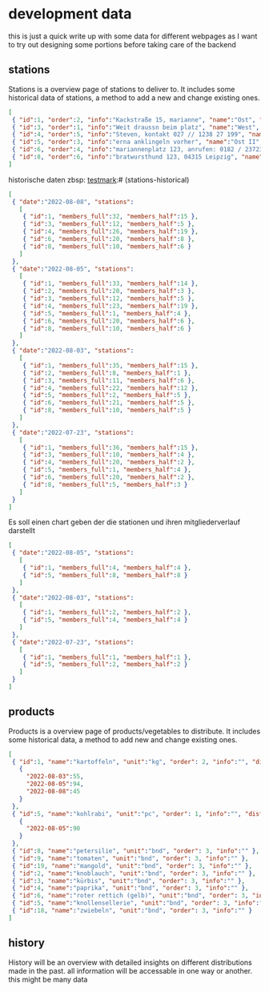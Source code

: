 # development data

this is just a quick write up with some data for different webpages as I want to try out designing some portions before taking care of the backend

## stations

Stations is a overview page of stations to deliver to. It includes some historical data of stations, a method to add a new and change existing ones.


[testmark]:# (stations-current)
```json
[
 { "id":1, "order":2, "info":"Kackstraße 15, marianne", "name":"Ost", "members_full":32, "members_half":15 },
 { "id":3, "order":1, "info":"Weit draussn beim platz", "name":"West", "members_full":12, "members_half":5 },
 { "id":4, "order":5, "info":"Steven, kontakt 027 // 1238 27 199", "name":"Süd", "members_full":26, "members_half":19 },
 { "id":5, "order":3, "info":"erna anklingeln vorher", "name":"Ost II", "members_full":2, "members_half":2 },
 { "id":6, "order":4, "info":"mariannenplatz 123, anrufen: 0182 / 23723 211 1", "name":"West II", "members_full":20, "members_half":8 },
 { "id":8, "order":6, "info":"bratwursthund 123, 04315 Leipzig", "name":"Nord", "members_full":10, "members_half":6 }
]
```

historische daten zbsp:
[testmark]:# (stations-historical)
```json
[
 { "date":"2022-08-08", "stations":
   [
    { "id":1, "members_full":32, "members_half":15 },
    { "id":3, "members_full":12, "members_half":5 },
    { "id":4, "members_full":26, "members_half":19 },
    { "id":6, "members_full":20, "members_half":8 },
    { "id":8, "members_full":10, "members_half":6 }
   ]
 },
 { "date":"2022-08-05", "stations":
   [
    { "id":1, "members_full":33, "members_half":14 },
    { "id":2, "members_full":20, "members_half":3 },
    { "id":3, "members_full":12, "members_half":5 },
    { "id":4, "members_full":23, "members_half":19 },
    { "id":5, "members_full":1, "members_half":4 },
    { "id":6, "members_full":20, "members_half":6 },
    { "id":8, "members_full":10, "members_half":6 }
   ]
 },
 { "date":"2022-08-03", "stations":
   [
    { "id":1, "members_full":35, "members_half":15 },
    { "id":2, "members_full":8, "members_half":1 },
    { "id":3, "members_full":11, "members_half":6 },
    { "id":4, "members_full":22, "members_half":12 },
    { "id":5, "members_full":2, "members_half":5 },
    { "id":6, "members_full":21, "members_half":5 },
    { "id":8, "members_full":10, "members_half":5 }
   ]
 },
 { "date":"2022-07-23", "stations":
   [
    { "id":1, "members_full":36, "members_half":15 },
    { "id":3, "members_full":10, "members_half":4 },
    { "id":4, "members_full":20, "members_half":2 },
    { "id":5, "members_full":1, "members_half":4 },
    { "id":6, "members_full":20, "members_half":2 },
    { "id":8, "members_full":5, "members_half":3 }
   ]
 }
]
```


Es soll einen chart geben der die stationen und ihren mitgliederverlauf darstellt


[testmark]:# (stations-chart)
```json
[
 { "date":"2022-08-05", "stations":
   [
    { "id":1, "members_full":4, "members_half":4 },
    { "id":5, "members_full":8, "members_half":8 }
   ]
 },
 { "date":"2022-08-03", "stations":
   [
    { "id":1, "members_full":2, "members_half":2 },
    { "id":5, "members_full":4, "members_half":4 }
   ]
 },
 { "date":"2022-07-23", "stations":
   [
    { "id":1, "members_full":1, "members_half":1 },
    { "id":5, "members_full":2, "members_half":2 }
   ]
 }
]

```


## products

Products is a overview page of products/vegetables to distribute. It includes some historical data, a method to add new and change existing ones.


[testmark]:# (products)
```json
[
 { "id":1, "name":"kartoffeln", "unit":"kg", "order": 2, "info":"", "distributed":
   {
     "2022-08-03":55,
     "2022-08-05":94,
     "2022-08-08":45
   }
 },
 { "id":5, "name":"kohlrabi", "unit":"pc", "order": 1, "info":"", "distributed":
   {
     "2022-08-05":90
   }
 },
 { "id":8, "name":"petersilie", "unit":"bnd", "order": 3, "info":"" },
 { "id":9, "name":"tomaten", "unit":"bnd", "order": 3, "info":"" },
 { "id":19, "name":"mangold", "unit":"bnd", "order": 3, "info":"" },
 { "id":2, "name":"knoblauch", "unit":"bnd", "order": 3, "info":"" },
 { "id":3, "name":"kürbis", "unit":"bnd", "order": 3, "info":"" },
 { "id":4, "name":"paprika", "unit":"bnd", "order": 3, "info":"" },
 { "id":6, "name":"roter rettich (gelb)", "unit":"bnd", "order": 3, "info":"" },
 { "id":5, "name":"knollensellerie", "unit":"bnd", "order": 3, "info":"" },
 { "id":18, "name":"zwiebeln", "unit":"bnd", "order": 3, "info":"" }
]
```


## history

History will be an overview with detailed insights on different distributions made in the past. all information will be accessable in one way or another. this might be many data

